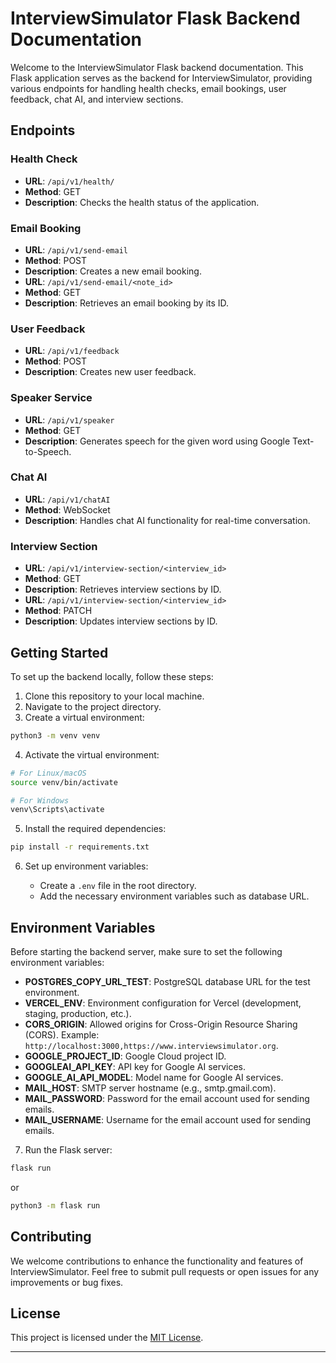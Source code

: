 # InterviewSimulator Flask Backend Documentation

Welcome to the InterviewSimulator Flask backend documentation. This Flask application serves as the backend for InterviewSimulator, providing various endpoints for handling health checks, email bookings, user feedback, chat AI, and interview sections.

## Endpoints

### Health Check

- **URL**: `/api/v1/health/`
- **Method**: GET
- **Description**: Checks the health status of the application.

### Email Booking

- **URL**: `/api/v1/send-email`
- **Method**: POST
- **Description**: Creates a new email booking.
- **URL**: `/api/v1/send-email/<note_id>`
- **Method**: GET
- **Description**: Retrieves an email booking by its ID.

### User Feedback

- **URL**: `/api/v1/feedback`
- **Method**: POST
- **Description**: Creates new user feedback.

### Speaker Service

- **URL**: `/api/v1/speaker`
- **Method**: GET
- **Description**: Generates speech for the given word using Google Text-to-Speech.

### Chat AI

- **URL**: `/api/v1/chatAI`
- **Method**: WebSocket
- **Description**: Handles chat AI functionality for real-time conversation.

### Interview Section

- **URL**: `/api/v1/interview-section/<interview_id>`
- **Method**: GET
- **Description**: Retrieves interview sections by ID.
- **URL**: `/api/v1/interview-section/<interview_id>`
- **Method**: PATCH
- **Description**: Updates interview sections by ID.

## Getting Started

To set up the backend locally, follow these steps:

1. Clone this repository to your local machine.
2. Navigate to the project directory.
3. Create a virtual environment:

```bash
python3 -m venv venv
```

4. Activate the virtual environment:

```bash
# For Linux/macOS
source venv/bin/activate

# For Windows
venv\Scripts\activate
```

5. Install the required dependencies:

```bash
pip install -r requirements.txt
```

6. Set up environment variables:

   - Create a `.env` file in the root directory.
   - Add the necessary environment variables such as database URL.


## Environment Variables

Before starting the backend server, make sure to set the following environment variables:

- **POSTGRES_COPY_URL_TEST**: PostgreSQL database URL for the test environment.
- **VERCEL_ENV**: Environment configuration for Vercel (development, staging, production, etc.).
- **CORS_ORIGIN**: Allowed origins for Cross-Origin Resource Sharing (CORS). Example: `http://localhost:3000,https://www.interviewsimulator.org`.
- **GOOGLE_PROJECT_ID**: Google Cloud project ID.
- **GOOGLEAI_API_KEY**: API key for Google AI services.
- **GOOGLE_AI_API_MODEL**: Model name for Google AI services.
- **MAIL_HOST**: SMTP server hostname (e.g., smtp.gmail.com).
- **MAIL_PASSWORD**: Password for the email account used for sending emails.
- **MAIL_USERNAME**: Username for the email account used for sending emails.


7. Run the Flask server:

```bash
flask run
```

or
```bash
python3 -m flask run
```


## Contributing

We welcome contributions to enhance the functionality and features of InterviewSimulator. Feel free to submit pull requests or open issues for any improvements or bug fixes.

## License

This project is licensed under the [MIT License](LICENSE).

---